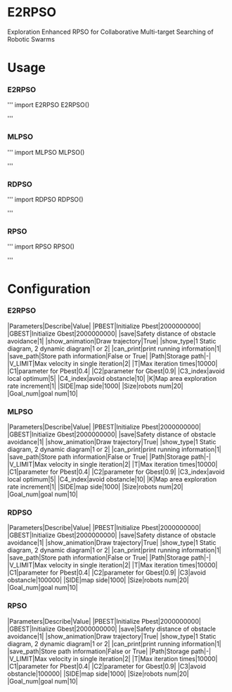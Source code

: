 # E2RPSO
Exploration Enhanced RPSO for Collaborative Multi-target Searching of Robotic Swarms
# Usage
### E2RPSO
'''
import E2RPSO
E2RPSO()

'''
### MLPSO
'''
import MLPSO
MLPSO()

'''
### RDPSO
'''
import RDPSO
RDPSO()

'''
### RPSO
'''
import RPSO
RPSO()

'''
# Configuration
### E2RPSO
|Parameters|Describe|Value|
|PBEST|Initialize Pbest|2000000000|
|GBEST|Initialize Gbest|2000000000|
|save|Safety distance of obstacle avoidance|1|
|show_animation|Draw trajectory|True|
|show_type|1 Static diagram, 2 dynamic diagram|1 or 2|
|can_print|print running information|1|
|save_path|Store path information|False or True|
|Path|Storage path|-|
|V_LIMIT|Max velocity in single iteration|2|
|T|Max iteration times|10000|
|C1|parameter for Pbest|0.4|
|C2|parameter for Gbest|0.9|
|C3_index|avoid local optimum|5|
|C4_index|avoid obstancle|10|
|K|Map area exploration rate increment|1|
|SIDE|map side|1000|
|Size|robots num|20|
|Goal_num|goal num|10|

### MLPSO
|Parameters|Describe|Value|
|PBEST|Initialize Pbest|2000000000|
|GBEST|Initialize Gbest|2000000000|
|save|Safety distance of obstacle avoidance|1|
|show_animation|Draw trajectory|True|
|show_type|1 Static diagram, 2 dynamic diagram|1 or 2|
|can_print|print running information|1|
|save_path|Store path information|False or True|
|Path|Storage path|-|
|V_LIMIT|Max velocity in single iteration|2|
|T|Max iteration times|10000|
|C1|parameter for Pbest|0.4|
|C2|parameter for Gbest|0.9|
|C3_index|avoid local optimum|5|
|C4_index|avoid obstancle|10|
|K|Map area exploration rate increment|1|
|SIDE|map side|1000|
|Size|robots num|20|
|Goal_num|goal num|10|

### RDPSO
|Parameters|Describe|Value|
|PBEST|Initialize Pbest|2000000000|
|GBEST|Initialize Gbest|2000000000|
|save|Safety distance of obstacle avoidance|1|
|show_animation|Draw trajectory|True|
|show_type|1 Static diagram, 2 dynamic diagram|1 or 2|
|can_print|print running information|1|
|save_path|Store path information|False or True|
|Path|Storage path|-|
|V_LIMIT|Max velocity in single iteration|2|
|T|Max iteration times|10000|
|C1|parameter for Pbest|0.4|
|C2|parameter for Gbest|0.9|
|C3|avoid obstancle|100000|
|SIDE|map side|1000|
|Size|robots num|20|
|Goal_num|goal num|10|

### RPSO
|Parameters|Describe|Value|
|PBEST|Initialize Pbest|2000000000|
|GBEST|Initialize Gbest|2000000000|
|save|Safety distance of obstacle avoidance|1|
|show_animation|Draw trajectory|True|
|show_type|1 Static diagram, 2 dynamic diagram|1 or 2|
|can_print|print running information|1|
|save_path|Store path information|False or True|
|Path|Storage path|-|
|V_LIMIT|Max velocity in single iteration|2|
|T|Max iteration times|10000|
|C1|parameter for Pbest|0.4|
|C2|parameter for Gbest|0.9|
|C3|avoid obstancle|100000|
|SIDE|map side|1000|
|Size|robots num|20|
|Goal_num|goal num|10|



